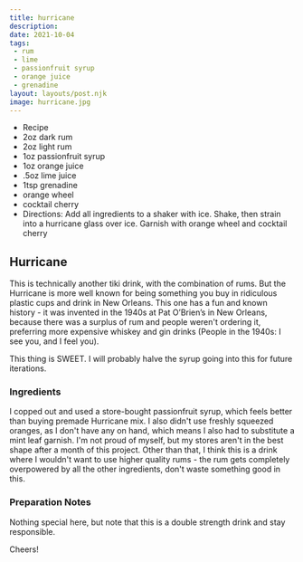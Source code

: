 ```yaml
---
title: hurricane
description:
date: 2021-10-04
tags:
 - rum
 - lime
 - passionfruit syrup
 - orange juice
 - grenadine
layout: layouts/post.njk
image: hurricane.jpg
---
```

 - Recipe
 - 2oz dark rum
 - 2oz light rum
 - 1oz passionfruit syrup
 - 1oz orange juice
 - .5oz lime juice
 - 1tsp grenadine
 - orange wheel
 - cocktail cherry
 - Directions: Add all ingredients to a shaker with ice. Shake, then strain into a hurricane glass over ice. Garnish with orange wheel and cocktail cherry

## Hurricane

This is technically another tiki drink, with the combination of rums. But the Hurricane is more well known for being something you buy in ridiculous plastic cups and drink in New Orleans. This one has a fun and known history - it was invented in the 1940s at Pat O’Brien’s in New Orleans, because there was a surplus of rum and people weren't ordering it, preferring more expensive whiskey and gin drinks (People in the 1940s: I see you, and I feel you).

This thing is SWEET. I will probably halve the syrup going into this for future iterations.

### Ingredients

I copped out and used a store-bought passionfruit syrup, which feels better than buying premade Hurricane mix. I also didn't use freshly squeezed oranges, as I don't have any on hand, which means I also had to substitute a mint leaf garnish. I'm not proud of myself, but my stores aren't in the best shape after a month of this project. Other than that, I think this is a drink where I wouldn't want to use higher quality rums - the rum gets completely overpowered by all the other ingredients, don't waste something good in this.

### Preparation Notes

Nothing special here, but note that this is a double strength drink and stay responsible.

Cheers!

